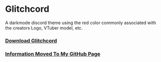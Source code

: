 # Glitchcord
A darkmode discord theme using the red color commonly associated with the creators Logo, VTuber model, etc.

### <a href="https://gavcreator.github.io/Glitchcord/Glitchcord-Theme.css" download="Glitchcord-Theme.css">Download Glitchcord</a>

### [Information Moved To My GitHub Page](https://gavcreator.github.io/Glitchcord/)